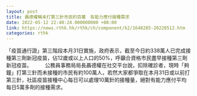 ```yaml
---
layout: post
title: 聶德權稱未打第三針市民約百萬　有能力應付接種需求
date: 2022-05-12 22:40:24.000000000 +08:00
link: https://news.rthk.hk/rthk/ch/component/k2/1648285-20220512.htm
categories: rthk
---
```


「疫苗通行證」第三階段本月31日實施，政府表示，截至今日約338萬人已完成接種第三劑新冠疫苗，佔12歲或以上人口的50%，呼籲合資格市民盡早接種第三劑新冠疫苗。
　　 
公務員事務局局長聶德權在社交平台說，扣除確診者，現時「夠鐘」打第三針而未接種的市民有約100萬人，若然大家都爭取在本月31日或以前打第三針，社區疫苗接種中心每日可以處理10萬針的接種量，絕對有能力應付平均每日5萬多劑的接種需求。
